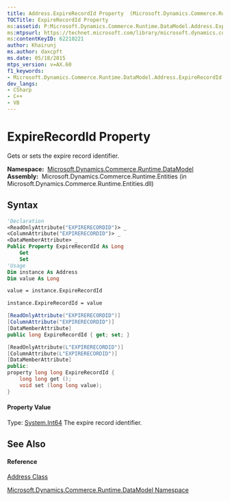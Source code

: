 ```yaml
---
title: Address.ExpireRecordId Property  (Microsoft.Dynamics.Commerce.Runtime.DataModel)
TOCTitle: ExpireRecordId Property
ms:assetid: P:Microsoft.Dynamics.Commerce.Runtime.DataModel.Address.ExpireRecordId
ms:mtpsurl: https://technet.microsoft.com/library/microsoft.dynamics.commerce.runtime.datamodel.address.expirerecordid(v=AX.60)
ms:contentKeyID: 62210221
author: Khairunj
ms.author: daxcpft
ms.date: 05/18/2015
mtps_version: v=AX.60
f1_keywords:
- Microsoft.Dynamics.Commerce.Runtime.DataModel.Address.ExpireRecordId
dev_langs:
- CSharp
- C++
- VB
---
```


# ExpireRecordId Property

Gets or sets the expire record identifier.

**Namespace:**  [Microsoft.Dynamics.Commerce.Runtime.DataModel](microsoft-dynamics-commerce-runtime-datamodel-namespace.md)  
**Assembly:**  Microsoft.Dynamics.Commerce.Runtime.Entities (in Microsoft.Dynamics.Commerce.Runtime.Entities.dll)

## Syntax

``` vb
'Declaration
<ReadOnlyAttribute("EXPIRERECORDID")> _
<ColumnAttribute("EXPIRERECORDID")> _
<DataMemberAttribute> _
Public Property ExpireRecordId As Long
    Get
    Set
'Usage
Dim instance As Address
Dim value As Long

value = instance.ExpireRecordId

instance.ExpireRecordId = value
```

``` csharp
[ReadOnlyAttribute("EXPIRERECORDID")]
[ColumnAttribute("EXPIRERECORDID")]
[DataMemberAttribute]
public long ExpireRecordId { get; set; }
```

``` c++
[ReadOnlyAttribute(L"EXPIRERECORDID")]
[ColumnAttribute(L"EXPIRERECORDID")]
[DataMemberAttribute]
public:
property long long ExpireRecordId {
    long long get ();
    void set (long long value);
}
```

#### Property Value

Type: [System.Int64](https://technet.microsoft.com/library/6yy583ek\(v=ax.60\))  
The expire record identifier.  

## See Also

#### Reference

[Address Class](address-class-microsoft-dynamics-commerce-runtime-datamodel.md)

[Microsoft.Dynamics.Commerce.Runtime.DataModel Namespace](microsoft-dynamics-commerce-runtime-datamodel-namespace.md)


